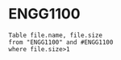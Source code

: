 # ENGG1100 
```dataview
Table file.name, file.size
from "ENGG1100" and #ENGG1100 
where file.size>1
```
